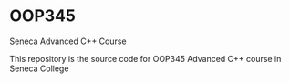 # OOP345
Seneca Advanced C++ Course

This repository is the source code for OOP345 Advanced C++ course in Seneca College 
